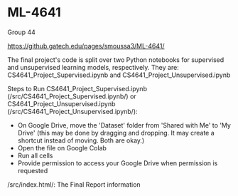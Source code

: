 # ML-4641
Group 44

https://github.gatech.edu/pages/smoussa3/ML-4641/

The final project's code is split over two Python notebooks for supervised and unsupervised learning models, respectively. They are: 
CS4641_Project_Supervised.ipynb and CS4641_Project_Unsupervised.ipynb

Steps to Run CS4641_Project_Supervised.ipynb (/src/CS4641_Project_Supervised.ipynb/) or CS4641_Project_Unsupervised.ipynb (/src/CS4641_Project_Unsupervised.ipynb/):
- On Google Drive, move the 'Dataset' folder from 'Shared with Me' to 'My Drive' (this may be done by dragging and dropping. It may create a shortcut instead of moving. Both are okay.)
- Open the file on Google Colab
- Run all cells
- Provide permission to access your Google Drive when permission is requested

/src/index.html/: The Final Report information

